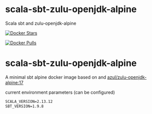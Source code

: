 # scala-sbt-zulu-openjdk-alpine
Scala sbt and zulu-openjdk-alpine


[![Docker Stars](https://img.shields.io/docker/stars/harrylaou/scala-sbt-zulu-openjdk-alpine.svg?style=flat-square)](https://hub.docker.com/r/harrylaou/scala-sbt-zulu-openjdk-alpine/)

[![Docker Pulls](https://img.shields.io/docker/pulls/harrylaou/scala-sbt-zulu-openjdk-alpine.svg?style=flat-square)](https://hub.docker.com/r/harrylaou/scala-sbt-zulu-openjdk-alpine/)

# scala-sbt-zulu-openjdk-alpine

A minimal sbt alpine docker image based on  and [azul/zulu-openjdk-alpine:17](https://hub.docker.com/r/azul/zulu-openjdk-alpine/tags?page=1&name=11)

current environment parameters (can be configured)

```dockerfile
SCALA_VERSION=2.13.12
SBT_VERSION=1.9.8
```

